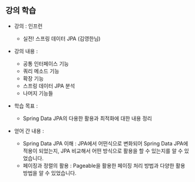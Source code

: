 ## 강의 학습

- 강의 : 인프런
    - 실전! 스프링 데이터 JPA (김영한님)

- 강의 내용 :
    - 공통 인터페이스 기능
    - 쿼리 메소드 기능
    - 확장 기능
    - 스프링 데이터 JPA 분석
    - 나머지 기능들
  
- 학습 목표 :
    - Spring Data JPA의 다용한 활용과 최적화에 대한 내용 정리
  
- 얻어 간 내용 : 
    - Spring Data JPA 이해 : JPA에서 어떤식으로 변화되어 Spring Data JPA에 적용이 되었는지, JPA 비교해서 어떤 방식으로 활용을 할 수 있는지를 알 수 있었습니다.
    - 페이징과 정렬의 활용 : Pageable을 활용한 페이징 처리 방법과 다양한 활용 방법을 알 수 있었습니다.
